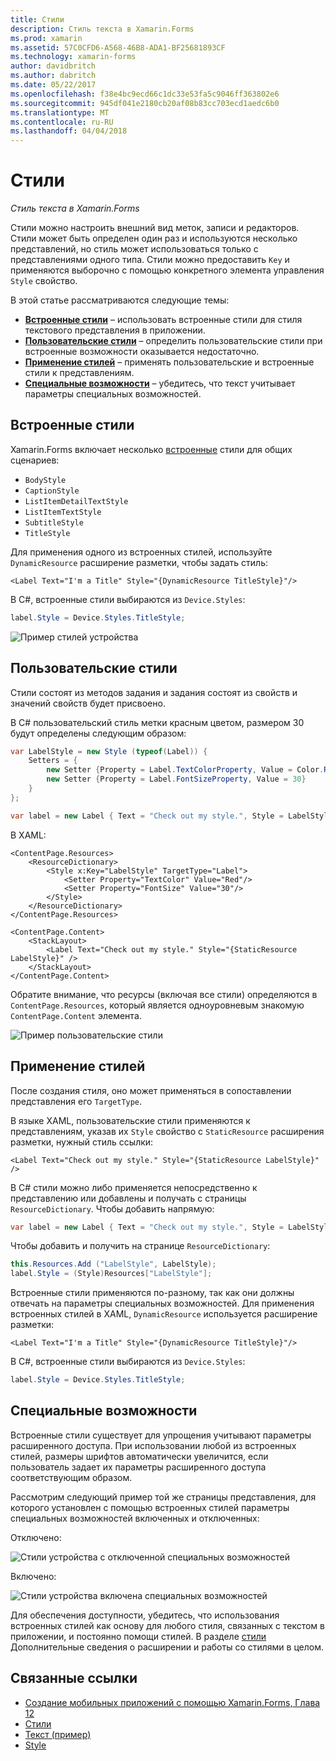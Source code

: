 ```yaml
---
title: Стили
description: Стиль текста в Xamarin.Forms
ms.prod: xamarin
ms.assetid: 57C0CFD6-A568-46B8-ADA1-BF25681893CF
ms.technology: xamarin-forms
author: davidbritch
ms.author: dabritch
ms.date: 05/22/2017
ms.openlocfilehash: f38e4bc9ecd66c1dc33e53fa5c9046ff363802e6
ms.sourcegitcommit: 945df041e2180cb20af08b83cc703ecd1aedc6b0
ms.translationtype: MT
ms.contentlocale: ru-RU
ms.lasthandoff: 04/04/2018
---
```

# <a name="styles"></a>Стили

_Стиль текста в Xamarin.Forms_


Стили можно настроить внешний вид меток, записи и редакторов. Стили может быть определен один раз и используются несколько представлений, но стиль может использоваться только с представлениями одного типа.
Стили можно предоставить `Key` и применяются выборочно с помощью конкретного элемента управления `Style` свойство.

В этой статье рассматриваются следующие темы:

- **[Встроенные стили](#Built-In_Styles)**  &ndash; использовать встроенные стили для стиля текстового представления в приложении.
- **[Пользовательские стили](#Custom_Styles)**  &ndash; определить пользовательские стили при встроенные возможности оказывается недостаточно.
- **[Применение стилей](#Applying_Styles)**  &ndash; применять пользовательские и встроенные стили к представлениям.
- **[Специальные возможности](#Accessibility)**  &ndash; убедитесь, что текст учитывает параметры специальных возможностей.

<a name="Built-In_Styles" />

## <a name="built-in-styles"></a>Встроенные стили

Xamarin.Forms включает несколько [встроенные](http://developer.xamarin.com/api/type/Xamarin.Forms.Device+Styles/) стили для общих сценариев:

- `BodyStyle`
- `CaptionStyle`
- `ListItemDetailTextStyle`
- `ListItemTextStyle`
- `SubtitleStyle`
- `TitleStyle`

Для применения одного из встроенных стилей, используйте `DynamicResource` расширение разметки, чтобы задать стиль:

```xaml
<Label Text="I'm a Title" Style="{DynamicResource TitleStyle}"/>
```

В C#, встроенные стили выбираются из `Device.Styles`:

```csharp
label.Style = Device.Styles.TitleStyle;
```

![](styles-images/builtinstyles.png "Пример стилей устройства")

<a name="Custom_Styles" />

## <a name="custom-styles"></a>Пользовательские стили

Стили состоят из методов задания и задания состоят из свойств и значений свойств будет присвоено.

В C# пользовательский стиль метки красным цветом, размером 30 будут определены следующим образом:

```csharp
var LabelStyle = new Style (typeof(Label)) {
    Setters = {
        new Setter {Property = Label.TextColorProperty, Value = Color.Red},
        new Setter {Property = Label.FontSizeProperty, Value = 30}
    }
};

var label = new Label { Text = "Check out my style.", Style = LabelStyle };
```

В XAML:

```xaml
<ContentPage.Resources>
    <ResourceDictionary>
        <Style x:Key="LabelStyle" TargetType="Label">
            <Setter Property="TextColor" Value="Red"/>
            <Setter Property="FontSize" Value="30"/>
        </Style>
    </ResourceDictionary>
</ContentPage.Resources>

<ContentPage.Content>
    <StackLayout>
        <Label Text="Check out my style." Style="{StaticResource LabelStyle}" />
    </StackLayout>
</ContentPage.Content>
```

Обратите внимание, что ресурсы (включая все стили) определяются в `ContentPage.Resources`, который является одноуровневым знакомую `ContentPage.Content` элемента.

![](styles-images/customstyle.png "Пример пользовательские стили")

<a name="Applying_Styles" />

## <a name="applying-styles"></a>Применение стилей

После создания стиля, оно может применяться в сопоставлении представления его `TargetType`.

В языке XAML, пользовательские стили применяются к представлениям, указав их `Style` свойство с `StaticResource` расширения разметки, нужный стиль ссылки:

```xaml
<Label Text="Check out my style." Style="{StaticResource LabelStyle}" />
```

В C# стили можно либо применяется непосредственно к представлению или добавлены и получать с страницы `ResourceDictionary`. Чтобы добавить напрямую:

```csharp
var label = new Label { Text = "Check out my style.", Style = LabelStyle };
```

Чтобы добавить и получить на странице `ResourceDictionary`:

```csharp
this.Resources.Add ("LabelStyle", LabelStyle);
label.Style = (Style)Resources["LabelStyle"];
```

Встроенные стили применяются по-разному, так как они должны отвечать на параметры специальных возможностей. Для применения встроенных стилей в XAML, `DynamicResource` используется расширение разметки:

```xaml
<Label Text="I'm a Title" Style="{DynamicResource TitleStyle}"/>
```

В C#, встроенные стили выбираются из `Device.Styles`:

```csharp
label.Style = Device.Styles.TitleStyle;
```

## <a name="accessibility"></a>Специальные возможности

Встроенные стили существует для упрощения учитывают параметры расширенного доступа. При использовании любой из встроенных стилей, размеры шрифтов автоматически увеличится, если пользователь задает их параметры расширенного доступа соответствующим образом.

Рассмотрим следующий пример той же страницы представления, для которого установлен с помощью встроенных стилей параметры специальных возможностей включенных и отключенных:

Отключено:

![](styles-images/pre-access.png "Стили устройства с отключенной специальных возможностей")

Включено:

![](styles-images/post-access.png "Стили устройства включена специальных возможностей")

Для обеспечения доступности, убедитесь, что использования встроенных стилей как основу для любого стиля, связанных с текстом в приложении, и постоянно помощи стилей. В разделе [стили](~/xamarin-forms/user-interface/styles/index.md) Дополнительные сведения о расширении и работы со стилями в целом.


## <a name="related-links"></a>Связанные ссылки

- [Создание мобильных приложений с помощью Xamarin.Forms, Глава 12](https://developer.xamarin.com/r/xamarin-forms/book/chapter12.pdf)
- [Стили](~/xamarin-forms/user-interface/styles/index.md)
- [Текст (пример)](https://developer.xamarin.com/samples/xamarin-forms/UserInterface/Text)
- [Style](https://developer.xamarin.com/api/type/Xamarin.Forms.Style/)
